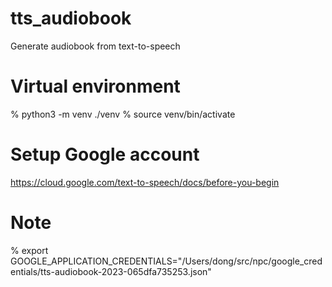 # tts_audiobook
Generate audiobook from text-to-speech

# Virtual environment
% python3 -m venv ./venv
% source venv/bin/activate

# Setup Google account
https://cloud.google.com/text-to-speech/docs/before-you-begin

# Note
% export GOOGLE_APPLICATION_CREDENTIALS="/Users/dong/src/npc/google_credentials/tts-audiobook-2023-065dfa735253.json"
